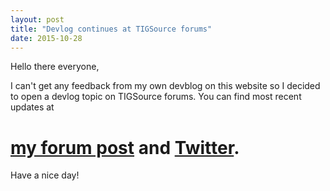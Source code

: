 ```yaml
---
layout: post
title: "Devlog continues at TIGSource forums"
date: 2015-10-28
---
```


Hello there everyone,

I can't get any feedback from my own devblog on this website so I decided to open a devlog topic on TIGSource forums. You can find most recent updates at
<h1><strong><a href="http://forums.tigsource.com/index.php?topic=50838" target="_blank">my forum post</a> </strong>and<strong> <a href="http://twitter.com/naezith" target="_blank">Twitter</a>.</strong></h1>
Have a nice day!